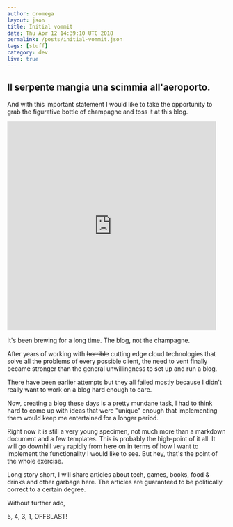 ```yaml
---
author: cromega
layout: json
title: Initial vommit
date: Thu Apr 12 14:39:10 UTC 2018
permalink: /posts/initial-vommit.json
tags: [stuff]
category: dev
live: true
---
```


## Il serpente mangia una scimmia all'aeroporto.

And with this important statement I would like to take the opportunity to grab the figurative bottle of champagne and toss it at this blog.

<iframe src="https://giphy.com/embed/zHHG3CCM8GWPe" width="480" height="480" frameBorder="0" class="giphy-embed" allowFullScreen></iframe>

<!-- more -->

It's been brewing for a long time. The blog, not the champagne.

After years of working with ~~horrible~~ cutting edge cloud technologies that solve all the problems of every possible client, the need to vent finally became stronger than the general unwillingness to set up and run a blog.

There have been earlier attempts but they all failed mostly because I didn't really want to work on a blog hard enough to care.

Now, creating a blog these days is a pretty mundane task, I had to think hard to come up with ideas that were "unique" enough that implementing them would keep me entertained for a longer period.

Right now it is still a very young specimen, not much more than a markdown document and a few templates. This is probably the high-point of it all. It will go downhill very rapidly from here on in terms of how I want to implement the functionality I would like to see. But hey, that's the point of the whole exercise.

Long story short, I will share articles about tech, games, books, food & drinks and other garbage here. The articles are guaranteed to be politically correct to a certain degree.

Without further ado,

5, 4, 3, 1, OFFBLAST!
